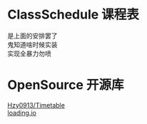 # ClassSchedule 课程表
是上面的安排罢了  
鬼知道啥时候实装  
实现全暴力勿喷  

# OpenSource 开源库
[Hzy0913/Timetable](https://github.com/Hzy0913/Timetable)  
[loading.io](https://loading.io/)  
